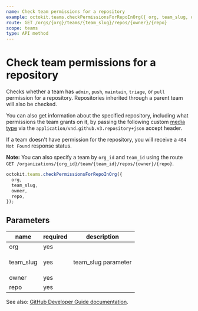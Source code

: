 ```yaml
---
name: Check team permissions for a repository
example: octokit.teams.checkPermissionsForRepoInOrg({ org, team_slug, owner, repo })
route: GET /orgs/{org}/teams/{team_slug}/repos/{owner}/{repo}
scope: teams
type: API method
---
```


# Check team permissions for a repository

Checks whether a team has `admin`, `push`, `maintain`, `triage`, or `pull` permission for a repository. Repositories inherited through a parent team will also be checked.

You can also get information about the specified repository, including what permissions the team grants on it, by passing the following custom [media type](https://docs.github.com/rest/overview/media-types/) via the `application/vnd.github.v3.repository+json` accept header.

If a team doesn't have permission for the repository, you will receive a `404 Not Found` response status.

**Note:** You can also specify a team by `org_id` and `team_id` using the route `GET /organizations/{org_id}/team/{team_id}/repos/{owner}/{repo}`.

```js
octokit.teams.checkPermissionsForRepoInOrg({
  org,
  team_slug,
  owner,
  repo,
});
```

## Parameters

<table>
  <thead>
    <tr>
      <th>name</th>
      <th>required</th>
      <th>description</th>
    </tr>
  </thead>
  <tbody>
    <tr><td>org</td><td>yes</td><td>

</td></tr>
<tr><td>team_slug</td><td>yes</td><td>

team_slug parameter

</td></tr>
<tr><td>owner</td><td>yes</td><td>

</td></tr>
<tr><td>repo</td><td>yes</td><td>

</td></tr>
  </tbody>
</table>

See also: [GitHub Developer Guide documentation](https://docs.github.com/v3/teams/#check-team-permissions-for-a-repository).
